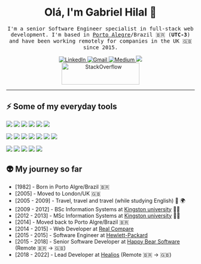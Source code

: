 <!-- <img align="left" width="100" height="100" src="https://www.gravatar.com/avatar/c680db41999d478ca34d1a77a470e30d"> -->

<h1 align="center">Olá, I'm Gabriel Hilal 👋</h1>

<p align="center">  
  <samp>
    I'm a senior Software Engineer specialist in full-stack web development. I'm based in <a href="https://en.wikipedia.org/wiki/Porto_Alegre" target="_blank">Porto Alegre</a>/Brazil 🇧🇷 (<b>UTC-3</b>) and have been working remotely for companies in the UK 🇬🇧 since 2015.
  </samp>
</p>

<p align="center">  
  <a href="https://www.linkedin.com/in/gabrielhilal" target="_blank">
    <img alt="LinkedIn" src="https://img.shields.io/badge/LinkedIn-0A66C2?logo=linkedin&style=for-the-badge&logoColor=white"></img>
  </a>

  <a href="mailto:gabrielhilal@gmail.com" target="_blank">
    <img alt="Gmail" src="https://img.shields.io/badge/Gmail-EA4335?logo=gmail&style=for-the-badge&logoColor=white"></img>
  </a>

  <a href="https://medium.com/@gabrielhilal" target="_blank">
    <img alt="Medium" src="https://img.shields.io/badge/Medium-000000?logo=medium&style=for-the-badge&logoColor=white"></img>
  </a>

  <a href="https://gabrielhilal.com" target="_blank">
    <img src="https://img.shields.io/badge/gabrielhilal.com-216425.svg?&style=for-the-badge"/>
  </a>
  
  <br>
  
  <a href="https://stackoverflow.com/users/1155142/gabrielhilal">
    <img src="https://stackoverflow.com/users/flair/1155142.png?theme=clean" width="208" height="58" alt="StackOverflow">
  </a>
<p>

---

<h2>⚡ Some of my everyday tools</h2>

<p>
  <img src="https://img.shields.io/badge/Rails-CC0000?logo=rubyonrails&style=flat&logoColor=white"/>
  <img src="https://img.shields.io/badge/Ruby-CC342D?logo=ruby&style=flat&logoColor=white"/>
  <img src="https://img.shields.io/badge/PostgreSQL-4169E1?logo=postgresql&style=flat&logoColor=white"/>
  <img src="https://img.shields.io/badge/Redis-DC382D?logo=redis&style=flat&logoColor=white"/>
  <img src="https://img.shields.io/badge/RSpec-CC342D?&style=flat&logoColor=white"/>
  <img src="https://img.shields.io/badge/Swagger-85EA2D?logo=swagger&style=flat&logoColor=black"/>
</p>

<p>
  <img src="https://img.shields.io/badge/HTML5-E34F26?logo=html5&style=flat&logoColor=white"/>
  <img src="https://img.shields.io/badge/CSS3-1572B6?logo=css3&style=flat&logoColor=white"/>
  <img src="https://img.shields.io/badge/JavaScript-F7DF1E?logo=javascript&style=flat&logoColor=black"/>
  <img src="https://img.shields.io/badge/jQuery-0769AD?logo=jquery&style=flat&logoColor=white"/>
  <img src="https://img.shields.io/badge/Bootstrap-0769AD?logo=bootstrap&style=flat&logoColor=white"/>
  <img src="https://img.shields.io/badge/Sass-CC6699?logo=sass&style=flat&logoColor=white"/>
  <img src="https://img.shields.io/badge/Slim-fa9d37?style=flat"/>
</p>

<p>
  <img src="https://img.shields.io/badge/Git-F05032?logo=git&style=flat&logoColor=white"/>
  <img src="https://img.shields.io/badge/GitHub Actions-2088FF?logo=githubactions&style=flat&logoColor=white"/>
  <img src="https://img.shields.io/badge/Docker-2496ED?logo=docker&style=flat&logoColor=white"/>
  <img src="https://img.shields.io/badge/AWS-232F3E?logo=amazonaws&style=flat&logoColor=white"/>
  <img src="https://img.shields.io/badge/Heroku-430098?logo=heroku&style=flat&logoColor=white"/>
</p>

<h2>👽 My journey so far</h2>

- [1982] - Born in Porto Algre/Brazil 🇧🇷
- [2005] - Moved to London/UK 🇬🇧
- [2005 - 2009] - Travel, travel and travel (while studying English) 🛫 🌍 
- [2009 - 2012] - BSc Information Systems at [Kingston university](http://www.kingston.ac.uk/) 👨‍🎓
- [2012 - 2013] - MSc Information Systems at [Kingston university](http://www.kingston.ac.uk/) 👨‍🎓
- [2014] - Moved back to Porto Algre/Brazil 🇧🇷
- [2014 - 2015] - Web Developer at [Real Compare](https://www.seguroviagem.srv.br/)
- [2015 - 2015] - Software Engineer at [Hewlett-Packard](https://www.hp.com/us-en/hp-labs/research/overview.html)
- [2015 - 2018] - Senior Software Developer at [Happy Bear Software](https://www.happybearsoftware.com/) (Remote 🇧🇷 -> 🇬🇧)
- [2018 - 2022] - Lead Developer at [Healios](https://www.healios.org.uk/) (Remote 🇧🇷 -> 🇬🇧)
